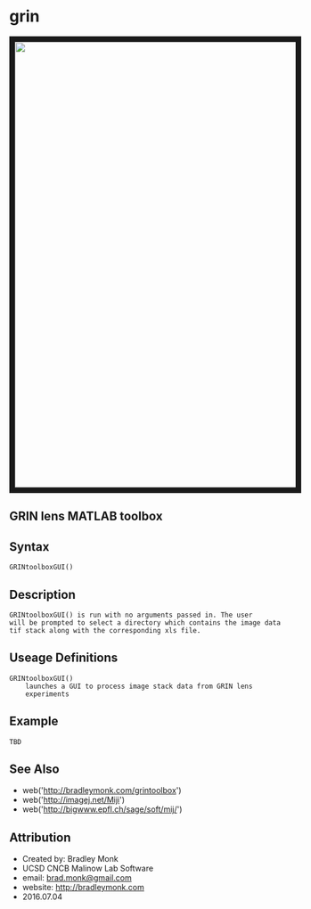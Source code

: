 # grin

<img src="http://bradleymonk.com/img/gringui.png" width="800" border="10" />

## GRIN lens MATLAB toolbox

Syntax
-----------------------------------------------------
    GRINtoolboxGUI()


Description
-----------------------------------------------------

    GRINtoolboxGUI() is run with no arguments passed in. The user
    will be prompted to select a directory which contains the image data
    tif stack along with the corresponding xls file.
    

Useage Definitions
-----------------------------------------------------

    GRINtoolboxGUI()
        launches a GUI to process image stack data from GRIN lens
        experiments
 


Example
-----------------------------------------------------

    TBD


See Also
-----------------------------------------------------
- web('http://bradleymonk.com/grintoolbox')
- web('http://imagej.net/Miji')
- web('http://bigwww.epfl.ch/sage/soft/mij/')


Attribution
-----------------------------------------------------
- Created by: Bradley Monk
- UCSD CNCB Malinow Lab Software
- email: brad.monk@gmail.com
- website: http://bradleymonk.com
- 2016.07.04
